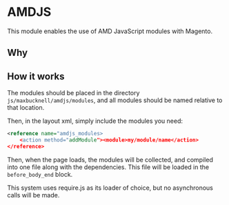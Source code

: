 # AMDJS

This module enables the use of AMD JavaScript modules with Magento.

## Why

## How it works

The modules should be placed in the directory `js/maxbucknell/amdjs/modules`, and all modules should be named relative to that location.

Then, in the layout xml, simply include the modules you need:

```xml
<reference name="amdjs_modules>
    <action method="addModule"><module>my/module/name</action>
</reference>
```

Then, when the page loads, the modules will be collected, and compiled into one file along with the dependencies. This file will be loaded in the `before_body_end` block.

This system uses require.js as its loader of choice, but no asynchronous calls will be made.

